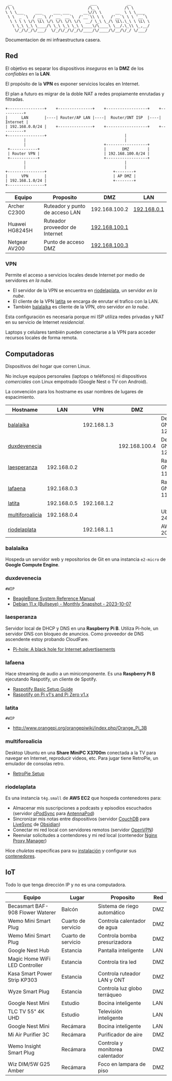 ```
 __                                  ___             __
/\ \                                /\_ \           /\ \
\ \ \___     ___     ___ ___      __\//\ \      __  \ \ \____
 \ \  _ `\  / __`\ /' __` __`\  /'__`\\ \ \   /'__`\ \ \ '__`\
  \ \ \ \ \/\ \L\ \/\ \/\ \/\ \/\  __/ \_\ \_/\ \L\.\_\ \ \L\ \
   \ \_\ \_\ \____/\ \_\ \_\ \_\ \____\/\____\ \__/.\_\\ \_,__/
    \/_/\/_/\/___/  \/_/\/_/\/_/\/____/\/____/\/__/\/_/ \/___/
```

Documentacion de mi infraestructura casera.

## Red

El objetivo es separar los dispositivos _inseguros_ en la **DMZ** de los _confiables_ en la **LAN**.

El propósito de la **VPN** es exponer servicios locales en Internet.

El plan a futuro es migrar de la doble NAT a redes propiamente enrutadas y filtradas.

```
+----------------+    +---------------+    +------------------+    +----------+
|      LAN       |----| Router/AP LAN |----|  Router/ONT ISP  |----| Internet |
| 192.168.0.0/24 |    +---------------+    +------------------+    +----------+
+----------------+                                  |
        |                                           |
        |                                  +------------------+
 +------------+                            |       DMZ        |
 | Router VPN |                            | 192.168.100.0/24 |
 +------------+                            +------------------+
        |                                           |
        |                                           |
+----------------+                             +--------+
|      VPN       |                             | AP DMZ |
| 192.168.1.0/24 |                             +--------+
+----------------+
```

| Equipo         | Proposito                      | DMZ                                   | LAN                               |
|----------------|--------------------------------|---------------------------------------|-----------------------------------|
| Archer C2300   | Ruteador y punto de acceso LAN | 192.168.100.2                         | [192.168.0.1](http://192.168.0.1) |
| Huawei HG8245H | Ruteador proveedor de Internet | [192.168.100.1](http://192.168.100.1) |                                   |
| Netgear AV200  | Punto de acceso DMZ            | [192.168.100.3](http://192.168.100.3) |                                   |

### VPN

Permite el acceso a servicios locales desde Internet por medio de servidores _en la nube_.

- El servidor de la VPN se encuentra en [riodelaplata](#riodelaplata), un servidor _en la nube_.
- El cliente de la VPN [latita](#latita) se encarga de enrutar el trafico con la LAN.
- También [balalaika](#balalaika) es cliente de la VPN, otro servidor _en la nube_.

Esta configuración es necesaria porque mi ISP utiliza redes privadas y NAT en su servicio de Internet _residencial_.

Laptops y celulares también pueden conectarse a la VPN para acceder recursos locales de forma remota.

## Computadoras

Dispositivos del hogar que corren Linux.

No incluye equipos personales (laptops o teléfonos) ni dispositivos _comerciales_ con Linux empotrado (Google Nest o TV con Android).

La convención para los hostname es usar nombres de lugares de espacimiento.

| Hostname                            | LAN         | VPN         | DMZ           | OS                     | Arch   |
|-------------------------------------|-------------|-------------|---------------|------------------------|--------|
| [balalaika](#balalaika)             |             | 192.168.1.3 |               | Debian GNU/Linux 12    | x86/64 |
| [duxdevenecia](#duxdevenecia)       |             |             | 192.168.100.4 | Debian GNU/Linux 12    | ARM32  |
| [laesperanza](#laesperanza)         | 192.168.0.2 |             |               | Raspbian GNU/Linux 11  | ARM32  |
| [lafaena](#lafaena)                 | 192.168.0.3 |             |               | Raspbian GNU/Linux 11  | ARM32  |
| [latita](#latita)                   | 192.168.0.5 | 192.168.1.2 |               |                        | ARM64  |
| [multiforoalicia](#multiforoalicia) | 192.168.0.4 |             |               | Ubuntu 24.04           | x86/64 |
| [riodelaplata](#riodelaplata)       |             | 192.168.1.1 |               | AWS Linux 2023         | ARM64  |

### balalaika

Hospeda un servidor web y repositorios de Git en una instancia `e2-micro` de **Google Compute Engine**.

### duxdevenecia

`#WIP`

- [BeagleBone System Reference Manual](https://github.com/beagleboard/BeagleBone/blob/master/BeagleBone_SRM_A6_0_1.pdf)
- [Debian 11.x (Bullseye) - Monthly Snapshot - 2023-10-07](https://forum.beagleboard.org/t/debian-11-x-bullseye-monthly-snapshot-2023-10-07/31280/5)

### laesperanza

Servidor local de DHCP y DNS en una **Raspberry Pi B**. Utiliza Pi-hole, un servidor DNS con bloqueo de anuncios. Como proveedor de DNS ascendente estoy probando CloudFare.

- [Pi-hole: A black hole for Internet advertisements](https://github.com/pi-hole/pi-hole/)

### lafaena

Hace streaming de audio a un minicomponente. Es una **Raspberry Pi B** ejecutando Raspotify, un cliente de Spotify.

- [Raspotify Basic Setup Guide](https://github.com/dtcooper/raspotify/wiki/Basic-Setup-Guide)
- [Raspotify on Pi v1's and Pi Zero v1.x](https://github.com/dtcooper/raspotify/wiki/Raspotify-on-Pi-v1's-and-Pi-Zero-v1.x)

### latita

`#WIP`

- http://www.orangepi.org/orangepiwiki/index.php/Orange_Pi_3B

### multiforoalicia

Desktop Ubuntu en una **Share MiniPC X3700m** conectada a la TV para navegar en Internet, reproducir videos, etc. Para jugar tiene RetroPie, un emulador de consolas retro.

- [RetroPie Setup](https://github.com/RetroPie/RetroPie-Setup)

### riodelaplata

Es una instancía `t4g.small` de **AWS EC2** que hospeda contenedores para:

- Almacenar mis suscripciones a podcasts y episodios escuchados (servidor [oPodSync](https://github.com/kd2org/opodsync) para [AntennaPod](https://antennapod.org/))
- Sincronizar mis notas entre dispositivos (servidor [CouchDB](https://couchdb.apache.org/) para [LiveSync](https://github.com/vrtmrz/obsidian-livesync) de [Obsidian](https://obsidian.md/))
- Conectar mi red local con servidores remotos (servidor [OpenVPN](https://openvpn.net/))
- Reenviar solicitudes a contendores y mi red local (contenedor [Nginx Proxy Manager](https://github.com/NginxProxyManager/nginx-proxy-manager))

Hice *chuletas* especificas para su [instalación](riodelaplata/instalacion.md) y configurar sus [contenedores](riodelaplata/contenedores.md).

## IoT

Todo lo que tenga dirección IP y no es una computadora.

| Equipo                           | Lugar              | Proposito                       | Red |
|----------------------------------|--------------------|---------------------------------|-----|
| Becasmart BAF-908 Flower Waterer | Balcón             | Sistema de riego automático     | DMZ |
| Wemo Mini Smart Plug             | Cuarto de servicio | Controla calentador de agua     | DMZ |
| Wemo Mini Smart Plug             | Cuarto de servicio | Controla bomba presurizadora    | DMZ |
| Google Nest Hub                  | Estancia           | Pantalla inteligente            | LAN |
| Magic Home WiFi LED Controller   | Estancia           | Controla tira led               | DMZ |
| Kasa Smart Power Strip KP303     | Estancia           | Controla ruteador LAN y ONT     | DMZ |
| Wyze Smart Plug                  | Estancia           | Controla luz globo terráqueo    | DMZ |
| Google Nest Mini                 | Estudio            | Bocina inteligente              | LAN |
| TLC TV 55" 4K UHD                | Estudio            | Televisión inteligente          | LAN |
| Google Nest Mini                 | Recámara           | Bocina inteligente              | LAN |
| Mi Air Purifier 3C               | Recámara           | Purificador de aire             | DMZ |
| Wemo Insight Smart Plug          | Recámara           | Controla y monitorea calentador | DMZ |
| Wiz DIM/5W G25 Amber             | Recámara           | Foco en lampara de piso         | DMZ |

<!--
## To-dos

- saloncorona -> Logger Receptor Alertas SAME en RPi Zero o Arduino Yun
- savoy -> Torrents y varios en RPi5
- covadonga -> TrueNAS en x86 o OpenVMS en FriendlyElec
- barbaazul -> BB Black con pantalla
- nibelungengarten -> Router
- cuatroveinte -> TBD
-->
